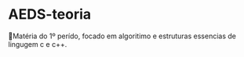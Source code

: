 # AEDS-teoria

📘Matéria do 1º perído, focado em algoritimo e estruturas essencias de lingugem c e c++.
